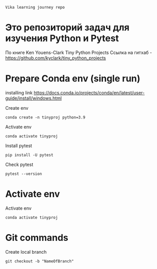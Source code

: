 ```Vika learning journey repo```

# Это репозиторий задач для изучения Python и Pytest
По книге Ken Youens-Clark Tiny Python Projects
Ссылка на гитхаб - https://github.com/kyclark/tiny_python_projects


# Prepare Conda env (single run)
installing link
 https://docs.conda.io/projects/conda/en/latest/user-guide/install/windows.html

Create env
```
conda create -n tinyproj python=3.9
```

Activate env
``` 
conda activate tinyproj
```

Install pytest
```
pip install -U pytest
```

Check pytest
```
pytest --version
```

# Activate env
Activate env
``` 
conda activate tinyproj
```


# Git commands

Create local branch
```
git checkout -b "NameOfBranch"
```


